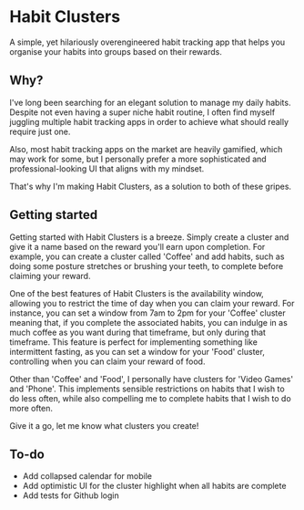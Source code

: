 # Habit Clusters

A simple, yet hilariously overengineered habit tracking app that helps you organise your habits into groups based on their rewards.

## Why?

I've long been searching for an elegant solution to manage my daily habits. Despite not even having a super niche habit routine, I often find myself juggling multiple habit tracking apps in order to achieve what should really require just one.

Also, most habit tracking apps on the market are heavily gamified, which may work for some, but I personally prefer a more sophisticated and professional-looking UI that aligns with my mindset.

That's why I'm making Habit Clusters, as a solution to both of these gripes.

## Getting started

Getting started with Habit Clusters is a breeze. Simply create a cluster and give it a name based on the reward you'll earn upon completion. For example, you can create a cluster called 'Coffee' and add habits, such as doing some posture stretches or brushing your teeth, to complete before claiming your reward.

One of the best features of Habit Clusters is the availability window, allowing you to restrict the time of day when you can claim your reward. For instance, you can set a window from 7am to 2pm for your 'Coffee' cluster meaning that, if you complete the associated habits, you can indulge in as much coffee as you want during that timeframe, but only during that timeframe. This feature is perfect for implementing something like intermittent fasting, as you can set a window for your 'Food' cluster, controlling when you can claim your reward of food.

Other than 'Coffee' and 'Food', I personally have clusters for 'Video Games' and 'Phone'. This implements sensible restrictions on habits that I wish to do less often, while also compelling me to complete habits that I wish to do more often.

Give it a go, let me know what clusters you create!

## To-do
- Add collapsed calendar for mobile
- Add optimistic UI for the cluster highlight when all habits are complete
- Add tests for Github login
